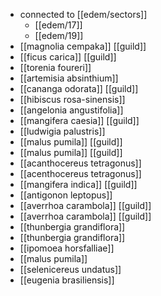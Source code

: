 - connected to [[edem/sectors]]
	- [[edem/17]]
	- [[edem/19]]
- [[magnolia cempaka]] [[guild]]
- [[ficus carica]] [[guild]]
- [[torenia foureri]]
- [[artemisia absinthium]]
- [[cananga odorata]] [[guild]]
- [[hibiscus rosa-sinensis]]
- [[angelonia angustifolia]]
- [[mangifera caesia]] [[guild]]
- [[ludwigia palustris]]
- [[malus pumila]] [[guild]]
- [[malus pumila]] [[guild]]
- [[acanthocereus tetragonus]]
- [[acenthocereus tetragonus]]
- [[mangifera indica]] [[guild]]
- [[antigonon leptopus]]
- [[averrhoa carambola]] [[guild]]
- [[averrhoa carambola]] [[guild]]
- [[thunbergia grandiflora]]
- [[thunbergia grandiflora]]
- [[ipomoea horsfalliae]]
- [[malus pumila]]
- [[selenicereus undatus]]
- [[eugenia brasiliensis]]